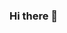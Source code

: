 ### Hi there 👋

<!--
**KakimDanabayev/KakimDanabayev** is a ✨ _special_ ✨ repository because its `README.md` (this file) appears on your GitHub profile.

Here are some ideas to get you started:

- 🌱 I’m currently learning data science (AI/ML/DL)
- 👯 I'm Looking To Collaborate with Data Scientists, Machine Learning Engineers, and developers.
- 📫 How to reach me: kakim@hanyng.ac.kr
-->
